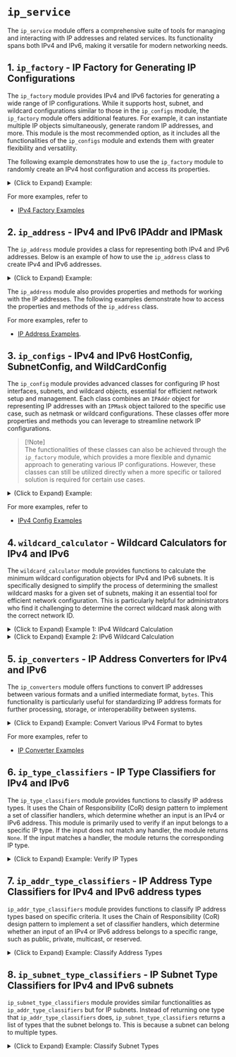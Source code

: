 # `ip_service`
The `ip_service` module offers a comprehensive suite of tools for managing and interacting with IP addresses and related services. Its functionality spans both IPv4 and IPv6, making it versatile for modern networking needs.


## 1. `ip_factory` - IP Factory for Generating IP Configurations
The `ip_factory` module provides IPv4 and IPv6 factories for generating a wide range of IP configurations. While it supports host, subnet, and wildcard configurations similar to those in the `ip_configs` module, the `ip_factory` module offers additional features. For example, it can instantiate multiple IP objects simultaneously, generate random IP addresses, and more. This module is the most recommended option, as it includes all the functionalities of the `ip_configs` module and extends them with greater flexibility and versatility.

The following example demonstrates how to use the `ip_factory` module to randomly create an IPv4 host configuration and access its properties.

<details>
<summary>(Click to Expand) Example:</summary>

```python
from ttlinks.ipservice.ip_factory import IPv4Factory
from ttlinks.ipservice.ip_utils import IPv4TypeAddrBlocks

ipv4_factory = IPv4Factory()
ipv4_host = ipv4_factory.random_host(addr_type=IPv4TypeAddrBlocks.PRIVATE)

print('Display Address Information'.center(50, '-'))
address = ipv4_host.addr  # IPv4Addr object
address_in_bytes = address.as_bytes  # ipv4 address in bytes format, big-endian
address_in_binary_string = address.binary_string  # ipv4 address in binary string format
address_in_binary_digits = address.binary_digits  # ipv4 address in binary digits format
address_in_decimal = address.decimal  # ipv4 address in decimal format
print('%-8s'%'address:', address)
print('%-8s'%'bytes:', address_in_bytes)
print('%-8s'%'binary:', address_in_binary_string)
print('%-8s'%'digits:', address_in_binary_digits)
print('%-8s'%'decimal:', address_in_decimal)

print('Display Mask Information'.center(50, '-'))
mask = ipv4_host.mask  # IPv4Netmask object
mask_in_bytes = mask.as_bytes  # mask in bytes format, big-endian
mask_in_binary_string = mask.binary_string  # mask in binary string format
mask_in_binary_digits = mask.binary_digits  # mask in binary digits format
mask_in_decimal = mask.decimal  # mask in decimal format
print('%-8s'%'mask:', mask)
print('%-8s'%'bytes:', mask_in_bytes)
print('%-8s'%'binary:', mask_in_binary_string)
print('%-8s'%'digits:', mask_in_binary_digits)
print('%-8s'%'decimal:', mask_in_decimal)

print('Display Host Information'.center(50, '-'))
ip_address = ipv4_host.addr.address  # Dot-decimal notation of IPv4Addr object
ip_mask = ipv4_host.mask.address  # Dot-decimal notation of IPv4Netmask object
ip_type = ipv4_host.ip_type  # Return IPv4AddrType object
network_id = ipv4_host.network_id  # IPv4Addr object of network ID. Use .address to get the string format
broadcast_ip = ipv4_host.broadcast_ip  # IPv4Addr object of broadcast IP. Use .address to get the string format
is_public = ipv4_host.is_public  # Return True if the IP address is public
is_private = ipv4_host.is_private  # Return True if the IP address is private
# ...more attributes and methods
print('%-10s'%'host:', ipv4_host)  # IPv4Host object. Use str() to get the string format
print('%-10s'%'address:', ip_address)
print('%-10s'%'mask:', ip_mask)
print('%-10s'%'type:', ip_type)
print('%-10s'%'NET ID:', network_id)
print('%-10s'%'broadcast:', broadcast_ip)
print('%-10s'%'public?:', is_public)
print('%-10s'%'private?:', is_private)
```
Example output:
```
-----------Display Address Information------------
address: 192.168.158.28
bytes:   b'\xc0\xa8\x9e\x1c'
binary:  11000000101010001001111000011100
digits:  [
            1, 1, 0, 0, 0, 0, 0, 0, 
            1, 0, 1, 0, 1, 0, 0, 0, 
            1, 0, 0, 1, 1, 1, 1, 0, 
            0, 0, 0, 1, 1, 1, 0, 0
        ]
decimal: 3232275996
-------------Display Mask Information-------------
mask:    255.255.240.0
bytes:   b'\xff\xff\xf0\x00'
binary:  11111111111111111111000000000000
digits:  [
            1, 1, 1, 1, 1, 1, 1, 1, 
            1, 1, 1, 1, 1, 1, 1, 1, 
            1, 1, 1, 1, 0, 0, 0, 0, 
            0, 0, 0, 0, 0, 0, 0, 0
        ]
decimal: 4294963200
-------------Display Host Information-------------
host:      192.168.158.28/20
address:   192.168.158.28
mask:      255.255.240.0
type:      IPv4AddrType.PRIVATE
NET ID:    192.168.144.0
broadcast: 192.168.159.255
public?:   False
private?:  True
```
</details>

For more examples, refer to
- [IPv4 Factory Examples](ip_factory.md)


## 2. `ip_address` - IPv4 and IPv6 IPAddr and IPMask
The `ip_address` module provides a class for representing both IPv4 and IPv6 addresses. Below is an example of how to use the `ip_address` class to create IPv4 and IPv6 addresses.

<details>
<summary>(Click to Expand) Example:</summary>


```python
from ttlinks.ipservice.ip_address import IPv4Addr, IPv6Addr

ipv4_address = IPv4Addr('192.168.1.1')
ipv6_address = IPv6Addr('2001:db8::1')
ipv4_address_str = ipv4_address.address
ipv6_address_str = ipv6_address.address
ipv4_bin_str = ipv4_address.binary_string
ipv6_bin_str = ipv6_address.binary_string
ipv4_as_bytes = ipv4_address.as_bytes
ipv6_as_bytes = ipv6_address.as_bytes
# ... More

print('%-15s'% 'IPv4 Address:', ipv4_address_str)
print('%-15s'% 'IPv6 Address:', ipv6_address_str)
print('%-15s'% 'IPv4 Binary:', ipv4_bin_str)
print('%-15s'% 'IPv6 Binary:', ipv6_bin_str)
print('%-15s'% 'IPv4 as Bytes:', ipv4_as_bytes)
print('%-15s'% 'IPv6 as Bytes:', ipv6_as_bytes)
# ... More
```
Example output:
```
IPv4 Address:   192.168.1.1
IPv6 Address:   2001:DB8::1
IPv4 Binary:    11000000101010000000000100000001
IPv6 Binary:    00100000000000010000110110111000000000000000000000000000000000000000000000000000000000000000000000000000000000000000000000000001
IPv4 as Bytes:  b'\xc0\xa8\x01\x01'
IPv6 as Bytes:  b' \x01\r\xb8\x00\x00\x00\x00\x00\x00\x00\x00\x00\x00\x00\x01'
```
</details>

The `ip_address` module also provides properties and methods for working with the IP addresses. The following examples demonstrate how to access the properties and methods of the `ip_address` class.

For more examples, refer to 
- [IP Address Examples](ip_address.md).

## 3. `ip_configs` - IPv4 and IPv6 HostConfig, SubnetConfig, and WildCardConfig
The `ip_config` module provides advanced classes for configuring IP host interfaces, subnets, and wildcard objects, essential for efficient network setup and management. Each class combines an `IPAddr` object for representing IP addresses with an `IPMask` object tailored to the specific use case, such as netmask or wildcard configurations. These classes offer more properties and methods you can leverage to streamline network IP configurations.

> [!Note]\
> The functionalities of these classes can also be achieved through the `ip_factory` module, which provides a more flexible and dynamic approach to generating various IP configurations. However, these classes can still be utilized directly when a more specific or tailored solution is required for certain use cases.</font>

<details>
<summary>(Click to Expand) Example:</summary>

```python
from ttlinks.ipservice.ip_configs import IPv4HostConfig
ipv4_host = IPv4HostConfig('192.168.1.10/24')

print('Display Address Information'.center(50, '-'))
address = ipv4_host.addr  # IPv4Addr object
address_in_bytes = address.as_bytes  # ipv4 address in bytes format, big-endian
address_in_binary_string = address.binary_string  # ipv4 address in binary string format
address_in_binary_digits = address.binary_digits  # ipv4 address in binary digits format
address_in_decimal = address.decimal  # ipv4 address in decimal format
print('%-8s'%'address:', address)
print('%-8s'%'bytes:', address_in_bytes)
print('%-8s'%'binary:', address_in_binary_string)
print('%-8s'%'digits:', address_in_binary_digits)
print('%-8s'%'decimal:', address_in_decimal)

print('Display Mask Information'.center(50, '-'))
mask = ipv4_host.mask  # IPv4Netmask object
mask_in_bytes = mask.as_bytes  # mask in bytes format, big-endian
mask_in_binary_string = mask.binary_string  # mask in binary string format
mask_in_binary_digits = mask.binary_digits  # mask in binary digits format
mask_in_decimal = mask.decimal  # mask in decimal format
print('%-8s'%'mask:', mask)
print('%-8s'%'bytes:', mask_in_bytes)
print('%-8s'%'binary:', mask_in_binary_string)
print('%-8s'%'digits:', mask_in_binary_digits)
print('%-8s'%'decimal:', mask_in_decimal)

print('Display Host Information'.center(50, '-'))
ip_address = ipv4_host.addr.address  # Dot-decimal notation of IPv4Addr object
ip_mask = ipv4_host.mask.address  # Dot-decimal notation of IPv4Netmask object
ip_type = ipv4_host.ip_type  # Return IPv4AddrType object
network_id = ipv4_host.network_id  # IPv4Addr object of network ID. Use .address to get the string format
broadcast_ip = ipv4_host.broadcast_ip  # IPv4Addr object of broadcast IP. Use .address to get the string format
is_public = ipv4_host.is_public  # Return True if the IP address is public
is_private = ipv4_host.is_private  # Return True if the IP address is private
# ...more attributes and methods
print('%-10s'%'host:', ipv4_host)  # IPv4Host object. Use str() to get the string format
print('%-10s'%'address:', ip_address)
print('%-10s'%'mask:', ip_mask)
print('%-10s'%'type:', ip_type)
print('%-10s'%'NET ID:', network_id)
print('%-10s'%'broadcast:', broadcast_ip)
print('%-10s'%'public?:', is_public)
print('%-10s'%'private?:', is_private)
```
Example output:
```
-----------Display Address Information------------
address: 192.168.1.10
bytes:   b'\xc0\xa8\x01\n'
binary:  11000000101010000000000100001010
digits:  [1, 1, 0, 0, 0, 0, 0, 0, 1, 0, 1, 0, 1, 0, 0, 0, 0, 0, 0, 0, 0, 0, 0, 1, 0, 0, 0, 0, 1, 0, 1, 0]
decimal: 3232235786
-------------Display Mask Information-------------
mask:    255.255.255.0
bytes:   b'\xff\xff\xff\x00'
binary:  11111111111111111111111100000000
digits:  [1, 1, 1, 1, 1, 1, 1, 1, 1, 1, 1, 1, 1, 1, 1, 1, 1, 1, 1, 1, 1, 1, 1, 1, 0, 0, 0, 0, 0, 0, 0, 0]
decimal: 4294967040
-------------Display Host Information-------------
host:      192.168.1.0/24
address:   192.168.1.10
mask:      255.255.255.0
type:      IPv4AddrType.PRIVATE
NET ID:    192.168.1.0
broadcast: 192.168.1.255
public?:   False
private?:  True
```
</details>

For more examples, refer to
- [IPv4 Config Examples](ip_configs.md)

## 4. `wildcard_calculator` - Wildcard Calculators for IPv4 and IPv6

The `wildcard_calculator` module provides functions to calculate the minimum wildcard configuration objects for IPv4 and IPv6 subnets. It is specifically designed to simplify the process of determining the smallest wildcard masks for a given set of subnets, making it an essential tool for efficient network configuration. This is particularly helpful for administrators who find it challenging to determine the correct wildcard mask along with the correct network ID.

<details>
<summary>(Click to Expand) Example 1: IPv4 Wildcard Calculation</summary>

```python
from ttlinks.ipservice.wildcard_calculator import calculate_minimum_ipv4_wildcard

# Create a list of IPv4 subnets
subnets = [
    '10.10.25.0/24',
    '10.50.25.0/24',
    '10.90.25.0/24',
    '10.130.25.0/24',
    '10.170.25.0/24',
    '10.220.25.0/24',
    '10.255.25.0/24',
]

# Calculate the minimum wildcard mask for the list of subnets
wildcard = calculate_minimum_ipv4_wildcard(*subnets)

print('Display WildCard Information'.center(50, '-'))
address = wildcard.addr.address  # Dot-decimal notation of IPv4Addr object.
mask = wildcard.mask.address  # Dot-decimal notation of IPv4Wildcard object.
total_hosts = wildcard.total_hosts  # Total number of hosts covered by the wildcard mask.
hosts = [host for host in wildcard.get_hosts()]  # List of hosts covered by the wildcard mask. `.get_hosts()` returns a generator, so be careful when using it.
print('%-10s'%'wildcard:', wildcard)  # IPv4WildCardConfig object. Use str() to get the string format.
print('%-10s'%'address:', address) 
print('%-10s'%'mask:', mask)  
print('%-10s'%'total hosts:', total_hosts)  
print('%-10s'%'hosts:', hosts[:5], '...', hosts[-5:]) 
```
Example output:
```
-----------Display WildCard Information-----------
wildcard:  10.0.25.0 0.255.0.255 <class 'ttlinks.ipservice.ip_configs.IPv4WildCardConfig'>
address:   10.0.25.0
mask:      0.255.0.255
total hosts: 65536
hosts:     [
                IPv4Addr('_address=10.0.25.0'), 
                IPv4Addr('_address=10.0.25.1'), 
                IPv4Addr('_address=10.0.25.2'), 
                IPv4Addr('_address=10.0.25.3'), 
                IPv4Addr('_address=10.0.25.4')
            ] 
                ... 
            [
                IPv4Addr('_address=10.255.25.251'), 
                IPv4Addr('_address=10.255.25.252'), 
                IPv4Addr('_address=10.255.25.253'), 
                IPv4Addr('_address=10.255.25.254'), 
                IPv4Addr('_address=10.255.25.255')
            ]
```
</details>

<details>
<summary>(Click to Expand) Example 2: IPv6 Wildcard Calculation</summary>

```python
from ttlinks.ipservice.wildcard_calculator import calculate_minimum_ipv6_wildcard

# Create a list of IPv6 subnets
subnets = [
    '2001:db8::/96',
    '2001:db8:0:0:12::/96',
    '2001:db8:0:0:ab::/96',
]

# Calculate the minimum wildcard mask for the list of subnets
wildcard = calculate_minimum_ipv6_wildcard(*subnets)

print('Display WildCard Information'.center(50, '-'))
address = wildcard.addr.address  # Colon-hexadecimal notation of IPv6Wildcard object.
mask = wildcard.mask.address  # Colon-hexadecimal notation of the wildcard mask.
total_hosts = wildcard.total_hosts  # Total number of hosts covered by the wildcard mask.
print('%-10s'%'wildcard:', wildcard)  # IPv6WildCardConfig object. Use str() to get the string format.
print('%-10s'%'address:', address) 
print('%-10s'%'mask:', mask)  
print('%-10s'%'total hosts:', total_hosts)  
```
Example output:
```
-----------Display WildCard Information-----------
wildcard:  2001:DB8:: ::BB:0:FFFF:FFFF
address:   2001:DB8::
mask:      ::BB:0:FFFF:FFFF
total hosts: 274877906944
```
</details>

## 5. `ip_converters` - IP Address Converters for IPv4 and IPv6

The `ip_converters` module offers functions to convert IP addresses between various formats and a unified intermediate format, `bytes`. This functionality is particularly useful for standardizing IP address formats for further processing, storage, or interoperability between systems.


<details>
<summary>(Click to Expand) Example: Convert Various IPv4 Format to bytes</summary>

```python
from ttlinks.ipservice.ip_converters import IPConverter

ip_converter = IPConverter
ipv4_bytes_1 = ip_converter.convert_to_ipv4_bytes('192.168.1.1')
ipv4_bytes_2 = ip_converter.convert_to_ipv4_bytes(65535)
ipv4_bytes_3 = ip_converter.convert_to_ipv4_bytes('/24')
ipv4_bytes_4 = ip_converter.convert_to_ipv4_bytes(
    [
        1, 1, 0, 0, 0, 0, 0, 0, 
        1, 0, 1, 0, 1, 0, 0, 0, 
        0, 0, 0, 0, 0, 0, 0, 1, 
        0, 0, 0, 0, 1, 0, 1, 0
    ])
ipv4_bytes_5 = ip_converter.convert_to_ipv4_bytes('11111111111111110000000000000000')

print('IPv4 bytes 1:', ' -> ', '%-20s'%ipv4_bytes_1, ' -> ', [octet for octet in ipv4_bytes_1])
print('IPv4 bytes 2:', ' -> ', '%-20s'%ipv4_bytes_2, ' -> ', [octet for octet in ipv4_bytes_2])
print('IPv4 bytes 3:', ' -> ', '%-20s'%ipv4_bytes_3, ' -> ', [octet for octet in ipv4_bytes_3])
print('IPv4 bytes 4:', ' -> ', '%-20s'%ipv4_bytes_4, ' -> ', [octet for octet in ipv4_bytes_4])
print('IPv4 bytes 5:', ' -> ', '%-20s'%ipv4_bytes_5, ' -> ', [octet for octet in ipv4_bytes_5])
```
Example output:
```
IPv4 bytes 1:  ->  b'\xc0\xa8\x01\x01'   ->  [192, 168, 1, 1]
IPv4 bytes 2:  ->  b'\x00\x00\xff\xff'   ->  [0, 0, 255, 255]
IPv4 bytes 3:  ->  b'\xff\xff\xff\x00'   ->  [255, 255, 255, 0]
IPv4 bytes 4:  ->  b'\xc0\xa8\x01\n'     ->  [192, 168, 1, 10]
IPv4 bytes 5:  ->  b'\xff\xff\x00\x00'   ->  [255, 255, 0, 0]
```
</details>

For more examples, refer to
- [IP Converter Examples](ip_converters.md)

## 6. `ip_type_classifiers` - IP Type Classifiers for IPv4 and IPv6

The `ip_type_classifiers` module provides functions to classify IP address types. It uses the Chain of Responsibility (CoR) design pattern to implement a set of classifier handlers, which determine whether an input is an IPv4 or IPv6 address. This module is primarily used to verify if an input belongs to a specific IP type. If the input does not match any handler, the module returns `None`. If the input matches a handler, the module returns the corresponding IP type.

<details>
<summary>(Click to Expand) Example: Verify IP Types</summary>

```python
from ttlinks.ipservice.ip_type_classifiers import IPTypeClassifier
ip_type_classifier = IPTypeClassifier

print('Verify IPv4 Addresses'.center(80, '-'))
ipv4_address1 = '192.168.1.10'
ipv4_address2 = '192.168.1.256'
ipv4_address3 = b'\xc0\xa8\x012'
ipv4_address4 = b'\xc0\xa8\xff\xff\xff'

print('Input1:', '%-25s'%ipv4_address1, '->', 'Output1:', ip_type_classifier.classify_ipv4_address(ipv4_address1))
print('Input2:', '%-25s'%ipv4_address2, '->', 'Output2:', ip_type_classifier.classify_ipv4_address(ipv4_address2))
print('Input3:', '%-25s'%ipv4_address3, '->', 'Output3:', ip_type_classifier.classify_ipv4_address(ipv4_address3))
print('Input4:', '%-25s'%ipv4_address4, '->', 'Output4:', ip_type_classifier.classify_ipv4_address(ipv4_address4))

print('Verify IPv4 Netmasks'.center(80, '-'))
ipv4_netmask1 = '192.168.1.0'
ipv4_netmask2 = '255.255.255.0'
ipv4_netmask3 = '/33'
ipv4_netmask4 = '/24'

print('Input1:', '%-25s'%ipv4_netmask1, '->', 'Output1:', ip_type_classifier.classify_ipv4_netmask(ipv4_netmask1))
print('Input2:', '%-25s'%ipv4_netmask2, '->', 'Output2:', ip_type_classifier.classify_ipv4_netmask(ipv4_netmask2))
print('Input3:', '%-25s'%ipv4_netmask3, '->', 'Output3:', ip_type_classifier.classify_ipv4_netmask(ipv4_netmask3))
print('Input4:', '%-25s'%ipv4_netmask4, '->', 'Output4:', ip_type_classifier.classify_ipv4_netmask(ipv4_netmask4))


print('Verify IPv6 Addresses'.center(80, '-'))
ipv6_address1 = '2001:0db8:85a3::'
ipv6_address2 = '2001:0db8:85a3::1111::'
print('Input1:', '%-25s'%ipv6_address1, '->', 'Output1:', ip_type_classifier.classify_ipv6_address(ipv6_address1))
print('Input2:', '%-25s'%ipv6_address2, '->', 'Output2:', ip_type_classifier.classify_ipv6_address(ipv6_address2))

print('Verify IPv6 Netmasks'.center(80, '-'))
ipv6_netmask1 = '2001:0db8:85a3::'
ipv6_netmask2 = '/96'
ipv6_netmask3 = '/129'
print('Input1:', '%-25s'%ipv6_netmask1, '->', 'Output1:', ip_type_classifier.classify_ipv6_netmask(ipv6_netmask1))
print('Input2:', '%-25s'%ipv6_netmask2, '->', 'Output2:', ip_type_classifier.classify_ipv6_netmask(ipv6_netmask2))
print('Input3:', '%-25s'%ipv6_netmask3, '->', 'Output3:', ip_type_classifier.classify_ipv6_netmask(ipv6_netmask3))
```
Example output:
```
-----------------------------Verify IPv4 Addresses------------------------------
Input1: 192.168.1.10              -> Output1: IPType.IPv4
Input2: 192.168.1.256             -> Output2: None
Input3: b'\xc0\xa8\x012'          -> Output3: IPType.IPv4
Input4: b'\xc0\xa8\xff\xff\xff'   -> Output4: None
------------------------------Verify IPv4 Netmasks------------------------------
Input1: 192.168.1.0               -> Output1: None
Input2: 255.255.255.0             -> Output2: IPType.IPv4
Input3: /33                       -> Output3: None
Input4: /24                       -> Output4: IPType.IPv4
-----------------------------Verify IPv6 Addresses------------------------------
Input1: 2001:0db8:85a3::          -> Output1: IPType.IPv6
Input2: 2001:0db8:85a3::1111::    -> Output2: None
------------------------------Verify IPv6 Netmasks------------------------------
Input1: 2001:0db8:85a3::          -> Output1: None
Input2: /96                       -> Output2: IPType.IPv6
Input3: /129                      -> Output3: None
```

There are more specific handlers under `ip_type_classifiers` that can be used to classify IP addresses based on specific criteria. You can use them individually or in combination to classify IP addresses based on your requirements. Supported handlers include:

- `DotIPv4IPTypeClassifierHandler`
- `CIDRIPv4NetmaskClassifierHandler`
- `BytesIPv4IPTypeClassifierHandler`
- `ColonIPv6IPTypeClassifierHandler`
- `CIDRIPv6NetmaskClassifierHandler`
- `BytesIPv6IPTypeClassifierHandler`

</details>


## 7. `ip_addr_type_classifiers` - IP Address Type Classifiers for IPv4 and IPv6 address types

`ip_addr_type_classifiers` module provides functions to classify IP address types based on specific criteria. It uses the Chain of Responsibility (CoR) design pattern to implement a set of classifier handlers, which determine whether an input of an IPv4 or IPv6 address belongs to a specific range, such as public, private, multicast, or reserved.

<details>
<summary>(Click to Expand) Example: Classify Address Types</summary>

```python
from ttlinks.ipservice.ip_addr_type_classifiers import IPAddrTypeClassifier
from ttlinks.ipservice.ip_address import IPv4Addr, IPv6Addr

# IPAddrTypeClassifier is a utility class that classifies IP addresses based on their type.
ip_addr_type_classifier = IPAddrTypeClassifier

# Example usage of the IPAddrTypeClassifier class for IPv4 addresses.
print('IPv4 Address Types'.center(50, '-'))
ipv4_address1 = IPv4Addr('192.168.1.1')
ipv4_address2 = IPv4Addr('239.255.1.1')
ipv4_address3 = IPv4Addr('8.8.8.8')
ipv4_address4 = IPv4Addr('127.0.0.1')
ipv4_address5 = IPv4Addr('169.254.10.10')
print('IPv4 Address 1 is:', ip_addr_type_classifier.classify_ipv4_host_type(ipv4_address1))
print('IPv4 Address 2 is:', ip_addr_type_classifier.classify_ipv4_host_type(ipv4_address2))
print('IPv4 Address 3 is:', ip_addr_type_classifier.classify_ipv4_host_type(ipv4_address3))
print('IPv4 Address 4 is:', ip_addr_type_classifier.classify_ipv4_host_type(ipv4_address4))
print('IPv4 Address 5 is:', ip_addr_type_classifier.classify_ipv4_host_type(ipv4_address5))

# Example usage of the IPAddrTypeClassifier class for IPv6 addresses.
print('IPv6 Address Types'.center(50, '-'))
ipv6_address1 = IPv6Addr('2001:db8::1')
ipv6_address2 = IPv6Addr('fe80::1')
ipv6_address3 = IPv6Addr('ff02::1')
ipv6_address4 = IPv6Addr('::1')
ipv6_address5 = IPv6Addr('2003::1')
print('IPv6 Address 1 is:', ip_addr_type_classifier.classify_ipv6_host_type(ipv6_address1))
print('IPv6 Address 2 is:', ip_addr_type_classifier.classify_ipv6_host_type(ipv6_address2))
print('IPv6 Address 3 is:', ip_addr_type_classifier.classify_ipv6_host_type(ipv6_address3))
print('IPv6 Address 4 is:', ip_addr_type_classifier.classify_ipv6_host_type(ipv6_address4))
print('IPv6 Address 5 is:', ip_addr_type_classifier.classify_ipv6_host_type(ipv6_address5))
```
Example output:
```
----------------IPv4 Address Types----------------
IPv4 Address 1 is: IPv4AddrType.PRIVATE
IPv4 Address 2 is: IPv4AddrType.MULTICAST
IPv4 Address 3 is: IPv4AddrType.PUBLIC
IPv4 Address 4 is: IPv4AddrType.LOOPBACK
IPv4 Address 5 is: IPv4AddrType.LINK_LOCAL
----------------IPv6 Address Types----------------
IPv6 Address 1 is: IPv6AddrType.DOCUMENTATION
IPv6 Address 2 is: IPv6AddrType.LINK_LOCAL
IPv6 Address 3 is: IPv6AddrType.MULTICAST
IPv6 Address 4 is: IPv6AddrType.LOOPBACK
IPv6 Address 5 is: IPv6AddrType.GLOBAL_UNICAST
```

There are more specific handlers under `ip_addr_type_classifiers` that can be used to classify IP addresses based on specific criteria. You can use them individually or in combination to classify IP addresses based on your requirements. Supported handlers include:

- `IPv4AddrTypeUnspecifiedHandler`
- `IPv4AddrTypeLimitedBroadcastHandler`
- `IPv4AddrTypeCurrentNetworkHandler`
- `IPv4AddrClassifierPrivateHandler`
- `IPv4AddrClassifierPublicHandler`
- `IPv4AddrClassifierDocumentationHandler`
- `IPv4AddrClassifierMulticastHandler`
- `IPv4AddrClassifierLinkLocalHandler`
- `IPv4AddrClassifierLoopbackHandler`
- `IPv4AddrClassifierDSLiteHandler`
- `IPv4AddrClassifierCarrierNATHandler`
- `IPv4AddrClassifierBenchmarkTestingHandler`
- `IPv4AddrClassifierIP6To4RelayHandler`
- `IPv4AddrClassifierReservedHandler`
- `IPv6AddrClassifierUnspecifiedHandler`
- `IPv6AddrClassifierLoopbackHandler`
- `IPv6AddrClassifierIPv4MappedHandler`
- `IPv6AddrClassifierIPv4TranslatedHandler`
- `IPv6AddrClassifierIPv4To6TranslationHandler`
- `IPv6AddrClassifierDiscardPrefixHandler`
- `IPv6AddrClassifierTeredoTunnelingHandler`
- `IPv6AddrClassifierDocumentationHandler`
- `IPv6AddrClassifierORCHIDV2Handler`
- `IPv6AddrClassifier6To4SchemeHandler`
- `IPv6AddrClassifierSRV6Handler`
- `IPv6AddrClassifierLinkLocalHandler`
- `IPv6AddrClassifierMulticastHandler`
- `IPv6AddrClassifierUniqueLocalHandler`
- `IPv6AddrClassifierGlobalUnicastHandler`

</details>

## 8. `ip_subnet_type_classifiers` - IP Subnet Type Classifiers for IPv4 and IPv6 subnets

`ip_subnet_type_classifiers` module provides similar functionalities as `ip_addr_type_classifiers` but for IP subnets. Instead of returning one type that `ip_addr_type_classifiers` does, `ip_subnet_type_classifiers` returns a list of types that the subnet belongs to. This is because a subnet can belong to multiple types.

<details>
<summary>(Click to Expand) Example: Classify Subnet Types</summary>

```python
from ttlinks.ipservice.ip_configs import IPv4SubnetConfig, IPv6SubnetConfig
from ttlinks.ipservice.ip_subnet_type_classifiers import IPSubnetTypeClassifier

ip_subnet_type_classifier = IPSubnetTypeClassifier

print('IPv4 subnet types:'.center(50, '-'))
ipv4_subnet1 = IPv4SubnetConfig("192.168.0.0/16")
ipv4_subnet2 = IPv4SubnetConfig("192.168.0.0/15")
ipv4_subnet3 = IPv4SubnetConfig("224.0.0.0/4")
print('IPv4 subnet 1 belongs to:', [subnet_type.name for subnet_type in ip_subnet_type_classifier.classify_ipv4_subnet_types(ipv4_subnet1)])
print('IPv4 subnet 2 belongs to:', [subnet_type.name for subnet_type in ip_subnet_type_classifier.classify_ipv4_subnet_types(ipv4_subnet2)])
print('IPv4 subnet 3 belongs to:', [subnet_type.name for subnet_type in ip_subnet_type_classifier.classify_ipv4_subnet_types(ipv4_subnet3)])

print('IPv6 subnet types:'.center(50, '-'))
ipv6_subnet1 = IPv6SubnetConfig("2001:db8::/32")
ipv6_subnet2 = IPv6SubnetConfig("fe80::/64")
ipv6_subnet3 = IPv6SubnetConfig("2002::/16")
print('IPv6 subnet 1 belongs to:', [subnet_type.name for subnet_type in ip_subnet_type_classifier.classify_ipv6_subnet_types(ipv6_subnet1)])
print('IPv6 subnet 2 belongs to:', [subnet_type.name for subnet_type in ip_subnet_type_classifier.classify_ipv6_subnet_types(ipv6_subnet2)])
print('IPv6 subnet 3 belongs to:', [subnet_type.name for subnet_type in ip_subnet_type_classifier.classify_ipv6_subnet_types(ipv6_subnet3)])
```
Example output:
```
----------------IPv4 subnet types:----------------
IPv4 subnet 1 belongs to: ['PRIVATE']
IPv4 subnet 2 belongs to: ['PRIVATE', 'PUBLIC']
IPv4 subnet 3 belongs to: ['DOCUMENTATION', 'MULTICAST']
----------------IPv6 subnet types:----------------
IPv6 subnet 1 belongs to: ['DOCUMENTATION', 'GLOBAL_UNICAST']
IPv6 subnet 2 belongs to: ['LINK_LOCAL']
IPv6 subnet 3 belongs to: ['IP6_TO4', 'GLOBAL_UNICAST']
```

Again, there are more specific handlers under `ip_subnet_type_classifiers` that can be used to classify IP subnets based on specific criteria. You can use them individually or in combination to classify IP subnets based on your requirements. Supported handlers include:

- `IPv4SubnetTypeUnspecifiedHandler`
- `IPv4SubnetTypeLimitedBroadcastHandler`
- `IPv4SubnetTypeCurrentNetworkHandler`
- `IPv4SubnetClassifierPrivateHandler`
- `IPv4SubnetClassifierPublicHandler`
- `IPv4SubnetClassifierDocumentationHandler`
- `IPv4SubnetClassifierMulticastHandler`
- `IPv4SubnetClassifierLinkLocalHandler`
- `IPv4SubnetClassifierLoopbackHandler`
- `IPv4SubnetClassifierDSLiteHandler`
- `IPv4SubnetClassifierCarrierNATHandler`
- `IPv4SubnetClassifierBenchmarkTestingHandler`
- `IPv4SubnetClassifierIP6To4RelayHandler`
- `IPv4SubnetClassifierReservedHandler`
- `IPv6SubnetClassifierUnspecifiedHandler`
- `IPv6SubnetClassifierLoopbackHandler`
- `IPv6SubnetClassifierIPv4MappedHandler`
- `IPv6SubnetClassifierIPv4TranslatedHandler`
- `IPv6SubnetClassifierIPv4To6TranslationHandler`
- `IPv6SubnetClassifierDiscardPrefixHandler`
- `IPv6SubnetClassifierTeredoTunnelingHandler`
- `IPv6SubnetClassifierDocumentationHandler`
- `IPv6SubnetClassifierORCHIDV2Handler`
- `IPv6SubnetClassifier6To4SchemeHandler`
- `IPv6SubnetClassifierSRV6Handler`
- `IPv6SubnetClassifierLinkLocalHandler`
- `IPv6SubnetClassifierMulticastHandler`
- `IPv6SubnetClassifierUniqueLocalHandler`
- `IPv6SubnetClassifierGlobalUnicastHandler`

</details>